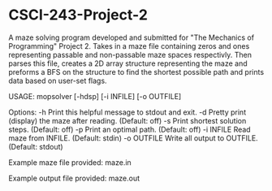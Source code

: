 # CSCI-243-Project-2
A maze solving program developed and submitted for "The Mechanics of Programming" Project 2.
Takes in a maze file containing zeros and ones representing passable and non-passable maze spaces respectivly.
Then parses this file, creates a 2D array structure representing the maze and preforms a BFS on the structure to
find the shortest possible path and prints data based on user-set flags.

USAGE:
mopsolver [-hdsp] [-i INFILE] [-o OUTFILE]

Options:
        -h      Print this helpful message to stdout and exit.
        -d      Pretty print (display) the maze after reading.  (Default: off)
        -s      Print shortest solution steps.        		(Default: off)
        -p      Print an optimal path.                		(Default: off)
        -i INFILE       Read maze from INFILE.        		(Default: stdin)
        -o OUTFILE      Write all output to OUTFILE.  		(Default: stdout)
        
Example maze file provided: maze.in

Example output file provided: maze.out
